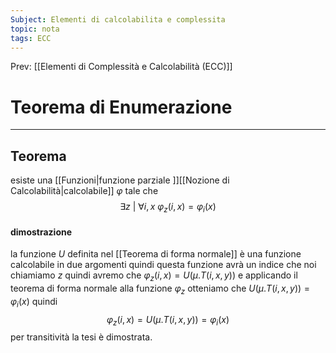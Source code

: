 ```yaml
---
Subject: Elementi di calcolabilita e complessita
topic: nota
tags: ECC
---
```


Prev: [[Elementi di Complessità e Calcolabilità (ECC)]]

# Teorema di Enumerazione
---

## Teorema
esiste una  [[Funzioni|funzione parziale ]][[Nozione di Calcolabilità|calcolabile]]  $\varphi$ tale che  
$$\exists z \ | \ \forall i,x \ \varphi_z(i,x) = \varphi_i(x)$$
#### dimostrazione
la funzione $U$ definita nel [[Teorema di forma normale]]  è una funzione calcolabile in due argomenti quindi questa funzione avrà un indice che noi chiamiamo $z$ quindi avremo che $\varphi_z(i,x) = U(\mu.T(i,x,y))$ e applicando il teorema di forma normale alla funzione $\varphi_z$ otteniamo che $U(\mu.T(i,x,y)) = \varphi_i(x)$ quindi   $$\varphi_z(i,x) = U(\mu.T(i,x,y)) = \varphi_i(x)$$ per transitività la tesi è dimostrata. 
